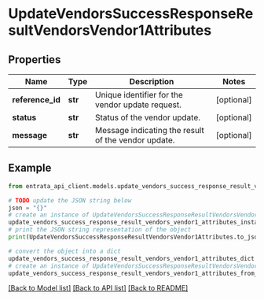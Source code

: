 # UpdateVendorsSuccessResponseResultVendorsVendor1Attributes


## Properties

Name | Type | Description | Notes
------------ | ------------- | ------------- | -------------
**reference_id** | **str** | Unique identifier for the vendor update request. | [optional] 
**status** | **str** | Status of the vendor update. | [optional] 
**message** | **str** | Message indicating the result of the vendor update. | [optional] 

## Example

```python
from entrata_api_client.models.update_vendors_success_response_result_vendors_vendor1_attributes import UpdateVendorsSuccessResponseResultVendorsVendor1Attributes

# TODO update the JSON string below
json = "{}"
# create an instance of UpdateVendorsSuccessResponseResultVendorsVendor1Attributes from a JSON string
update_vendors_success_response_result_vendors_vendor1_attributes_instance = UpdateVendorsSuccessResponseResultVendorsVendor1Attributes.from_json(json)
# print the JSON string representation of the object
print(UpdateVendorsSuccessResponseResultVendorsVendor1Attributes.to_json())

# convert the object into a dict
update_vendors_success_response_result_vendors_vendor1_attributes_dict = update_vendors_success_response_result_vendors_vendor1_attributes_instance.to_dict()
# create an instance of UpdateVendorsSuccessResponseResultVendorsVendor1Attributes from a dict
update_vendors_success_response_result_vendors_vendor1_attributes_from_dict = UpdateVendorsSuccessResponseResultVendorsVendor1Attributes.from_dict(update_vendors_success_response_result_vendors_vendor1_attributes_dict)
```
[[Back to Model list]](../README.md#documentation-for-models) [[Back to API list]](../README.md#documentation-for-api-endpoints) [[Back to README]](../README.md)


